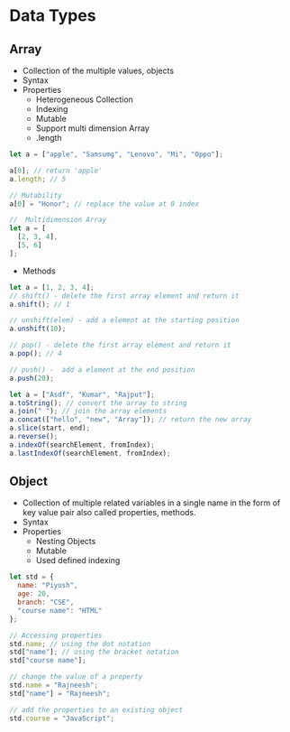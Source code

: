 # Data Types

## Array

- Collection of the multiple values, objects
- Syntax
- Properties
  - Heterogeneous Collection
  - Indexing
  - Mutable
  - Support multi dimension Array
  - .length

```js
let a = ["apple", "Samsumg", "Lenovo", "Mi", "Oppo"];

a[0]; // return 'apple'
a.length; // 5

// Mutability
a[0] = "Honor"; // replace the value at 0 index

//  Multidimension Array
let a = [
  [2, 3, 4],
  [5, 6]
];
```

- Methods

```js
let a = [1, 2, 3, 4];
// shift() - delete the first array element and return it
a.shift(); // 1

// unshift(elem) - add a element at the starting position
a.unshift(10);

// pop() - delete the first array element and return it
a.pop(); // 4

// push() -  add a element at the end position
a.push(20);

let a = ["Asdf", "Kumar", "Rajput"];
a.toString(); // convert the array to string
a.join(" "); // join the array elements
a.concat(["hello", "new", "Array"]); // return the new array
a.slice(start, end);
a.reverse();
a.indexOf(searchElement, fromIndex);
a.lastIndexOf(searchElement, fromIndex);
```

<!--
typeof a; // object
a = Array(1, 2, 3, 4, 5);
a = new Array(1, 2, 3, 4, 5);
a = new Array(5); // create a array with 5 undefined elements

console.log(a instanceof Array); // true

// splice(start, no. of elem, NEW_ELEM)
let a = [1, 2, 3, 4, 5];
a.splice(1, 1, "Dell");

// forEach()
a.forEach(function(val, index, all) {
  console.log(val, index, all);
});

// Coping an array to another
let a = [1, 2, 3];
let b = [...a]; // spred operator

// Array Destructing
let courses = ["HTML", "CSS", "JS"];
let [c1, c2, c3] = courses;

delete a[0];

a.concat(["hello", "new", "Array"], [12, 13, 14, 14]);
a.sort((a, b) => a < b);

// map, filter , reduce, reduceRight, every, some
a = [1, 2, 3, 4, 5, 6, 7];

b = a.map(function(val, index, arr) {
  return val * 3;
});

b = a.filter(function(val, index, arr) {
  return val > 4;
});

b = a.reduce(function(total, val, index, arr) {
  return total + val;
});

b = a.reduceRight(function(total, val, index, arr) {
  //return total
  return total + val;
});

console.log("Reduce Right: ", b);

// check every element of the array
b = a.every(function(val, index, arr) {
  return val > 10;
});

console.log(b);

// check that a element should satisfy the condition
b = a.some(function(val, index, arr) {
  return val < 6;
});

// find, findIndex
a = [1, 2, 3, 4, 5, 6, 4, 3, 2, 1];
b = a.find(function(val, index, arr) {
  return val > 4;
});

console.log("Find ", b);

b = a.findIndex(function(val, index, arr) {
  return val > 4;
});
console.log("Find Index ", b);
-->

## Object

- Collection of multiple related variables in a single name in the form of key value pair also called properties, methods.
- Syntax
- Properties
  - Nesting Objects
  - Mutable
  - Used defined indexing
    <!-- - Object Wrappers -->
    <!-- // //// Object Literal -->

```js
let std = {
  name: "Piyush",
  age: 20,
  branch: "CSE",
  "course name": "HTML"
};

// Accessing properties
std.name; // using the dot notation
std["name"]; // using the bracket notation
std["course name"];

// change the value of a property
std.name = "Rajneesh";
std["name"] = "Rajneesh";

// add the properties to an existing object
std.course = "JavaScript";
```

<!--
// delete a peoperty from the object
delete std.course; // return true
delete std; // not possible return false
// Checking Properties
let a = {};
a.hasOwnProperty("name");
// ///// Object with Methods
let std = {
  fname: "Asdf",
  lname: "Kumar",
  fullname: function() {
    return this.fname + " " + this.lname;
  }
};
console.log(std.fullname());
-->
